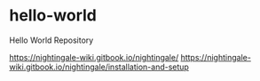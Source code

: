# hello-world
Hello World Repository


https://nightingale-wiki.gitbook.io/nightingale/
https://nightingale-wiki.gitbook.io/nightingale/installation-and-setup
